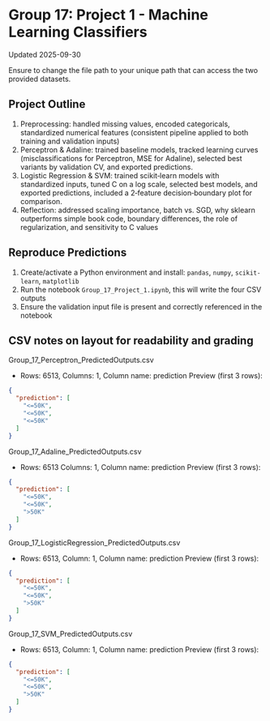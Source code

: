 # Group 17: Project 1 - Machine Learning Classifiers

Updated 2025-09-30

Ensure to change the file path to your unique path that can access the two provided datasets. 

## Project Outline
1. Preprocessing: handled missing values, encoded categoricals, standardized numerical features (consistent pipeline applied to both training and validation inputs)
2. Perceptron & Adaline: trained baseline models, tracked learning curves (misclassifications for Perceptron, MSE for Adaline), selected best variants by validation CV, and exported predictions.
3. Logistic Regression & SVM: trained scikit‑learn models with standardized inputs, tuned C on a log scale, selected best models, and exported predictions, included a 2‑feature decision‑boundary plot for comparison.
4. Reflection: addressed scaling importance, batch vs. SGD, why sklearn outperforms simple book code, boundary differences, the role of regularization, and sensitivity to C values

## Reproduce Predictions
1. Create/activate a Python environment and install: `pandas`, `numpy`, `scikit-learn`, `matplotlib` 
2. Run the notebook `Group_17_Project_1.ipynb`, this will write the four CSV outputs
3. Ensure the validation input file is present and correctly referenced in the notebook

## CSV notes on layout for readability and grading
Group_17_Perceptron_PredictedOutputs.csv
- Rows: 6513, Columns: 1, Column name: prediction
Preview (first 3 rows):
```json
{
  "prediction": [
    "<=50K",
    "<=50K",
    "<=50K"
  ]
}
```

Group_17_Adaline_PredictedOutputs.csv
- Rows: 6513 Columns: 1, Column name: prediction
Preview (first 3 rows):
```json
{
  "prediction": [
    "<=50K",
    "<=50K",
    ">50K"
  ]
}
```

Group_17_LogisticRegression_PredictedOutputs.csv
- Rows: 6513, Column: 1, Column name: prediction
Preview (first 3 rows):
```json
{
  "prediction": [
    "<=50K",
    "<=50K",
    ">50K"
  ]
}
```

Group_17_SVM_PredictedOutputs.csv
- Rows: 6513, Column: 1, Column name: prediction
Preview (first 3 rows):
```json
{
  "prediction": [
    "<=50K",
    "<=50K",
    ">50K"
  ]
}

